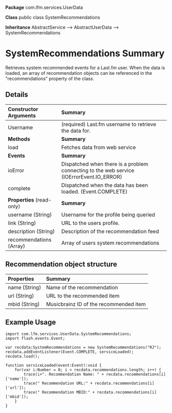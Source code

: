 **Package**      com.lfm.services.UserData

**Class**        public class SystemRecommendations

**Inheritance**  AbstractService --> AbstractUserData --> SystemRecommendations


# SystemRecommendations Summary #

Retrieves system recommended events for a Last.fm user. When the data is loaded, an array of recommendation objects can be referenced in the "recommendations" property of the class.


## Details ##

| **Constructor Arguments** | **Summary** |
|:--------------------------|:------------|
| Username                  | (required) Last.fm username to retrieve the data for. |
| **Methods**               | **Summary** |
| load                      | Fetches data from web service |
| **Events**                | **Summary** |
| ioError                   | Dispatched when there is a problem connecting to the web service (IOErrorEvent.IO\_ERROR) |
| complete                  | Dispatched when the data has been loaded. (Event.COMPLETE) |
| **Properties** (read-only) | **Summary** |
| username (String)         | Username for the profile being queried |
| link (String)             | URL to the users profile. |
| description (String)      | Description of the recommendation feed |
| recommendations (Array)   | Array of users system recommendations |


## Recommendation object structure ##

| **Properties** | **Summary** |
|:---------------|:------------|
| name (String)  | Name of the recommendation |
| url (String)   | URL to the recommended item |
| mbid (String)  | Musicbrainz ID of the recommended item |


## Example Usage ##

```
import com.lfm.services.UserData.SystemRecommendations;
import flash.events.Event;

var recdata:SystemRecommendations = new SystemRecommendations("RJ");
recdata.addEventListener(Event.COMPLETE, serviceLoaded);
recdata.load();

function serviceLoaded(event:Event):void {
    for(var i:Number = 0; i < recdata.recommendations.length; i++) {
        trace(i+". Recommendation Name: " + recdata.recommendations[i]['name']);
        trace(" Recommendation URL:" + recdata.recommendations[i]['url']);
        trace(" Recommendation MBID:" + recdata.recommendations[i]['mbid']);
    }
}
```








